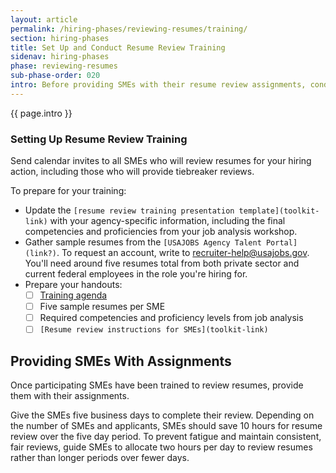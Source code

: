 ```yaml
---
layout: article
permalink: /hiring-phases/reviewing-resumes/training/
section: hiring-phases
title: Set Up and Conduct Resume Review Training
sidenav: hiring-phases
phase: reviewing-resumes
sub-phase-order: 020
intro: Before providing SMEs with their resume review assignments, conduct a two-hour training on how to review resumes. Optionally, follow your training with a one-hour guided resume review session, where you'll provide SMEs with their assignments and review resumes as a group.
---
```


<p class="usa-intro">
  {{ page.intro }}
</p>

### Setting Up Resume Review Training

Send calendar invites to all SMEs who will review resumes for your hiring action, including those who will provide tiebreaker reviews.

To prepare for your training:
- Update the `[resume review training presentation template](toolkit-link)` with your agency-specific information, including the final competencies and proficiencies from your job analysis workshop.
- Gather sample resumes from the `[USAJOBS Agency Talent Portal](link?)`. To request an account, write to <a href="mailto:recruiter-help@usajobs.gov">recruiter-help@usajobs.gov</a>. You'll need around five resumes total from both private sector and current federal employees in the role you're hiring for.  
- Prepare your handouts:
  - [ ] [Training agenda](../toolkit/resume-review-training-agenda/)
  - [ ] Five sample resumes per SME
  - [ ] Required competencies and proficiency levels from job analysis
  - [ ] `[Resume review instructions for SMEs](toolkit-link)`

## Providing SMEs With Assignments

Once participating SMEs have been trained to review resumes, provide them with their assignments.

Give the SMEs five business days to complete their review. Depending on the number of SMEs and applicants, SMEs should save 10 hours for resume review over the five day period. To prevent fatigue and maintain consistent, fair reviews, guide SMEs to allocate two hours per day to review resumes rather than longer periods over fewer days.
